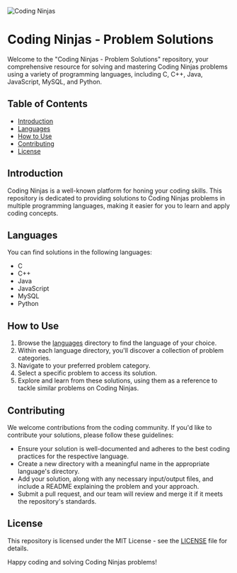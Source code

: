 ![Coding Ninjas](https://levelupcollege.com/wp-content/uploads/2021/10/coding-ninjas-logo-white.png)

# Coding Ninjas - Problem Solutions

Welcome to the "Coding Ninjas - Problem Solutions" repository, your comprehensive resource for solving and mastering Coding Ninjas problems using a variety of programming languages, including C, C++, Java, JavaScript, MySQL, and Python.

## Table of Contents
- [Introduction](#introduction)
- [Languages](#languages)
- [How to Use](#how-to-use)
- [Contributing](#contributing)
- [License](#license)

## Introduction

Coding Ninjas is a well-known platform for honing your coding skills. This repository is dedicated to providing solutions to Coding Ninjas problems in multiple programming languages, making it easier for you to learn and apply coding concepts.

## Languages

You can find solutions in the following languages:
- C
- C++
- Java
- JavaScript
- MySQL
- Python

## How to Use

1. Browse the [languages](./languages) directory to find the language of your choice.
2. Within each language directory, you'll discover a collection of problem categories.
3. Navigate to your preferred problem category.
4. Select a specific problem to access its solution.
5. Explore and learn from these solutions, using them as a reference to tackle similar problems on Coding Ninjas.

## Contributing

We welcome contributions from the coding community. If you'd like to contribute your solutions, please follow these guidelines:
- Ensure your solution is well-documented and adheres to the best coding practices for the respective language.
- Create a new directory with a meaningful name in the appropriate language's directory.
- Add your solution, along with any necessary input/output files, and include a README explaining the problem and your approach.
- Submit a pull request, and our team will review and merge it if it meets the repository's standards.

## License

This repository is licensed under the MIT License - see the [LICENSE](./LICENSE) file for details.

Happy coding and solving Coding Ninjas problems!
